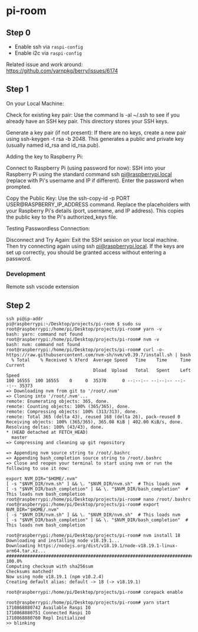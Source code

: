 # pi-room

## Step 0
- Enable ssh via `raspi-config`
- Enable i2c via `raspi-config`

Related issue and work around: https://github.com/yarnpkg/berry/issues/6174

## Step 1

On your Local Machine:

Check for existing key pair:  Use the command ls -al ~/.ssh to see if you already have an SSH key pair. This directory stores your SSH keys.

Generate a key pair (if not present): If there are no keys, create a new pair using ssh-keygen -t rsa -b 2048. This generates a public and private key (usually named id_rsa and id_rsa.pub).

Adding the key to Raspberry Pi:

Connect to Raspberry Pi (using password for now): SSH into your Raspberry Pi using the standard command ssh pi@raspberrypi.local (replace with Pi's username and IP if different). Enter the password when prompted.

Copy the Public Key:  Use the ssh-copy-id -p PORT USER@RASPBERRY_IP_ADDRESS command. Replace the placeholders with your Raspberry Pi's details (port, username, and IP address). This copies the public key to the Pi's authorized_keys file.

Testing Passwordless Connection:

Disconnect and Try Again: Exit the SSH session on your local machine. Then try connecting again using ssh pi@raspberrypi.local. If the keys are set up correctly, you should be granted access without entering a password.

### Development

Remote ssh vscode extension

## Step 2

```
ssh pi@ip-addr
pi@raspberrypi:~/Desktop/projects/pi-room $ sudo su
root@raspberrypi:/home/pi/Desktop/projects/pi-room# yarn -v
bash: yarn: command not found
root@raspberrypi:/home/pi/Desktop/projects/pi-room# nvm -v
bash: nvm: command not found
root@raspberrypi:/home/pi/Desktop/projects/pi-room# curl -o- https://raw.githubusercontent.com/nvm-sh/nvm/v0.39.7/install.sh | bash
  % Total    % Received % Xferd  Average Speed   Time    Time     Time  Current
                                 Dload  Upload   Total   Spent    Left  Speed
100 16555  100 16555    0     0  35370      0 --:--:-- --:--:-- --:--:-- 35373
=> Downloading nvm from git to '/root/.nvm'
=> Cloning into '/root/.nvm'...
remote: Enumerating objects: 365, done.
remote: Counting objects: 100% (365/365), done.
remote: Compressing objects: 100% (313/313), done.
remote: Total 365 (delta 43), reused 168 (delta 26), pack-reused 0
Receiving objects: 100% (365/365), 365.08 KiB | 402.00 KiB/s, done.
Resolving deltas: 100% (43/43), done.
* (HEAD detached at FETCH_HEAD)
  master
=> Compressing and cleaning up git repository

=> Appending nvm source string to /root/.bashrc
=> Appending bash_completion source string to /root/.bashrc
=> Close and reopen your terminal to start using nvm or run the following to use it now:

export NVM_DIR="$HOME/.nvm"
[ -s "$NVM_DIR/nvm.sh" ] && \. "$NVM_DIR/nvm.sh"  # This loads nvm
[ -s "$NVM_DIR/bash_completion" ] && \. "$NVM_DIR/bash_completion"  # This loads nvm bash_completion
root@raspberrypi:/home/pi/Desktop/projects/pi-room# nano /root/.bashrc
root@raspberrypi:/home/pi/Desktop/projects/pi-room# export NVM_DIR="$HOME/.nvm"
[ -s "$NVM_DIR/nvm.sh" ] && \. "$NVM_DIR/nvm.sh"  # This loads nvm
[ -s "$NVM_DIR/bash_completion" ] && \. "$NVM_DIR/bash_completion"  # This loads nvm bash_completion

root@raspberrypi:/home/pi/Desktop/projects/pi-room# nvm install 18
Downloading and installing node v18.19.1...
Downloading https://nodejs.org/dist/v18.19.1/node-v18.19.1-linux-arm64.tar.xz...
############################################################################################################################################################################### 100.0%
Computing checksum with sha256sum
Checksums matched!
Now using node v18.19.1 (npm v10.2.4)
Creating default alias: default -> 18 (-> v18.19.1)

root@raspberrypi:/home/pi/Desktop/projects/pi-room# corepack enable

root@raspberrypi:/home/pi/Desktop/projects/pi-room# yarn start
1710868880742 Available Raspi IO  
1710868880751 Connected Raspi IO  
1710868880760 Repl Initialized  
>> blinking

```